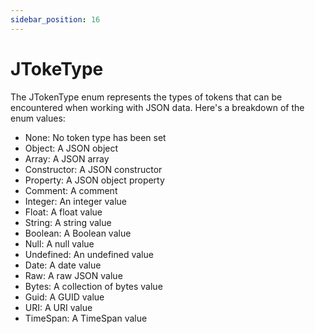 ```yaml
---
sidebar_position: 16
---
```

# JTokeType

The JTokenType enum represents the types of tokens that can be encountered when working with JSON data. Here's a breakdown of the enum values:

- None: No token type has been set
- Object: A JSON object
- Array: A JSON array
- Constructor: A JSON constructor
- Property: A JSON object property
- Comment: A comment
- Integer: An integer value
- Float: A float value
- String: A string value
- Boolean: A Boolean value
- Null: A null value
- Undefined: An undefined value
- Date: A date value
- Raw: A raw JSON value
- Bytes: A collection of bytes value
- Guid: A GUID value
- URI: A URI value
- TimeSpan: A TimeSpan value
